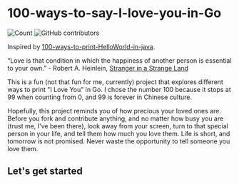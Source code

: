 # 100-ways-to-say-I-love-you-in-Go

![Count](https://img.shields.io/badge/Currently%20At-0%20out%20of%20100-4b5f81?style=for-the-badge&logo=java&logoColor=green)
![GitHub contributors](https://img.shields.io/github/contributors/mastevb/100-ways-to-say-I-love-you-in-Go?style=for-the-badge)

Inspired by [100-ways-to-print-HelloWorld-in-java](https://github.com/NachiketaVadera/100-ways-to-print-HelloWorld-in-java).

“Love is that condition in which the happiness of another person is essential to your own.” - Robert A. Heinlein, [Stranger in a Strange Land](https://en.wikipedia.org/wiki/Stranger_in_a_Strange_Land)

This is a fun (not that fun for me, currently) project that explores different ways to print "I Love You" in Go. I chose the number 100 because it stops at 99 when counting from 0, and 99 is forever in Chinese culture.

Hopefully, this project reminds you of how precious your loved ones are.
Before you fork and contribute anything, and no matter how busy you are (trust me, I've been there), look away from your screen, turn to that special person in your life, and tell them how much you love them. Life is short, and tomorrow is not promised. Never waste the opportunity to tell someone you love them.

## Let's get started
